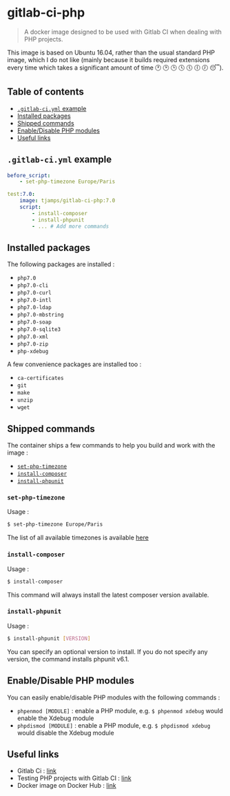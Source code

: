 # gitlab-ci-php

> A docker image designed to be used with Gitlab CI when dealing with PHP projects.

This image is based on Ubuntu 16.04, rather than the usual standard PHP image, which I do not like 
(mainly because it builds required extensions every time which takes a significant amount of time
:clock1: :clock2: :clock3: :clock4: :clock5: :clock6: :clock7: :sleeping:).

## Table of contents

- [`.gitlab-ci.yml` example](#gitlab-ciyml-example)
- [Installed packages](#installed-packages)
- [Shipped commands](#shipped-commands)
- [Enable/Disable PHP modules](#enabledisable-php-modules)
- [Useful links](#useful-links)

## `.gitlab-ci.yml` example

```yaml
before_script:
    - set-php-timezone Europe/Paris

test:7.0:
    image: tjamps/gitlab-ci-php:7.0
    script:
        - install-composer
        - install-phpunit
        - ... # Add more commands
```

## Installed packages

The following packages are installed :

- `php7.0`
- `php7.0-cli`
- `php7.0-curl`
- `php7.0-intl`
- `php7.0-ldap`
- `php7.0-mbstring`
- `php7.0-soap`
- `php7.0-sqlite3`
- `php7.0-xml`
- `php7.0-zip`
- `php-xdebug`

A few convenience packages are installed too :

- `ca-certificates`
- `git`
- `make`
- `unzip`
- `wget`

## Shipped commands

The container ships a few commands to help you build and work with the image :

- [`set-php-timezone`](#set-php-timezone)
- [`install-composer`](#install-composer)
- [`install-phpunit`](#install-phpunit)

### `set-php-timezone`

Usage : 
```bash
$ set-php-timezone Europe/Paris
```

The list of all available timezones is available [here](http://php.net/manual/en/timezones.php)

### `install-composer`

Usage : 
```bash
$ install-composer
```

This command will always install the latest composer version available.

### `install-phpunit`

Usage : 
```bash
$ install-phpunit [VERSION]
```
You can specify an optional version to install. If you do not specify any version, the command installs phpunit v6.1.

## Enable/Disable PHP modules

You can easily enable/disable PHP modules with the following commands : 

- `phpenmod [MODULE]` : enable a PHP module, e.g. `$ phpenmod xdebug` would enable the Xdebug module
- `phpdismod [MODULE]` : enable a PHP module, e.g. `$ phpdismod xdebug` would disable the Xdebug module

## Useful links

- Gitlab Ci : [link](https://about.gitlab.com/features/gitlab-ci-cd/)
- Testing PHP projects with Gitlab CI : [link](https://docs.gitlab.com/ce/ci/examples/php.html)
- Docker image on Docker Hub : [link](https://hub.docker.com/r/tjamps/gitlab-ci-php/)

